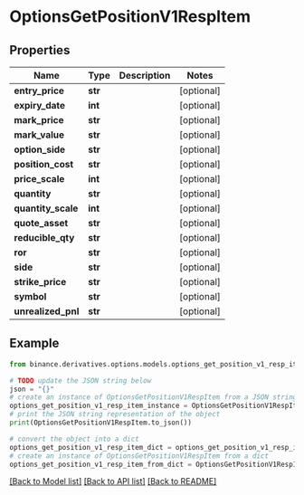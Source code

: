 # OptionsGetPositionV1RespItem


## Properties

Name | Type | Description | Notes
------------ | ------------- | ------------- | -------------
**entry_price** | **str** |  | [optional] 
**expiry_date** | **int** |  | [optional] 
**mark_price** | **str** |  | [optional] 
**mark_value** | **str** |  | [optional] 
**option_side** | **str** |  | [optional] 
**position_cost** | **str** |  | [optional] 
**price_scale** | **int** |  | [optional] 
**quantity** | **str** |  | [optional] 
**quantity_scale** | **int** |  | [optional] 
**quote_asset** | **str** |  | [optional] 
**reducible_qty** | **str** |  | [optional] 
**ror** | **str** |  | [optional] 
**side** | **str** |  | [optional] 
**strike_price** | **str** |  | [optional] 
**symbol** | **str** |  | [optional] 
**unrealized_pnl** | **str** |  | [optional] 

## Example

```python
from binance.derivatives.options.models.options_get_position_v1_resp_item import OptionsGetPositionV1RespItem

# TODO update the JSON string below
json = "{}"
# create an instance of OptionsGetPositionV1RespItem from a JSON string
options_get_position_v1_resp_item_instance = OptionsGetPositionV1RespItem.from_json(json)
# print the JSON string representation of the object
print(OptionsGetPositionV1RespItem.to_json())

# convert the object into a dict
options_get_position_v1_resp_item_dict = options_get_position_v1_resp_item_instance.to_dict()
# create an instance of OptionsGetPositionV1RespItem from a dict
options_get_position_v1_resp_item_from_dict = OptionsGetPositionV1RespItem.from_dict(options_get_position_v1_resp_item_dict)
```
[[Back to Model list]](../README.md#documentation-for-models) [[Back to API list]](../README.md#documentation-for-api-endpoints) [[Back to README]](../README.md)


